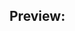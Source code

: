 ## Preview:

<!-- insert a preview of the badge here !-->
<!-- make sure it is implemented in your PR !-->